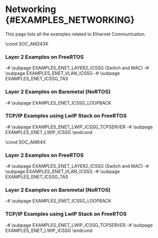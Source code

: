 #  Networking {#EXAMPLES_NETWORKING}

This page lists all the examples related to Ethernet Communication.

\cond SOC_AM243X
### Layer 2 Examples on FreeRTOS
-# \subpage EXAMPLES_ENET_LAYER2_ICSSG (Switch and MAC)
-# \subpage EXAMPLES_ENET_VLAN_ICSSG
-# \subpage EXAMPLES_ENET_ICSSG_TAS

### Layer 2 Examples on Baremetal (NoRTOS)
-# \subpage EXAMPLES_ENET_ICSSG_LOOPBACK

### TCP/IP Examples using LwIP Stack on FreeRTOS
-# \subpage EXAMPLES_ENET_LWIP_ICSSG_TCPSERVER
-# \subpage EXAMPLES_ENET_LWIP_ICSSG
\endcond

\cond SOC_AM64X
### Layer 2 Examples on FreeRTOS
-# \subpage EXAMPLES_ENET_LAYER2_ICSSG (Switch and MAC)
-# \subpage EXAMPLES_ENET_VLAN_ICSSG
-# \subpage EXAMPLES_ENET_ICSSG_TAS

### Layer 2 Examples on Baremetal (NoRTOS)
-# \subpage EXAMPLES_ENET_ICSSG_LOOPBACK

### TCP/IP Examples using LwIP Stack on FreeRTOS
-# \subpage EXAMPLES_ENET_LWIP_ICSSG_TCPSERVER
-# \subpage EXAMPLES_ENET_LWIP_ICSSG
\endcond
